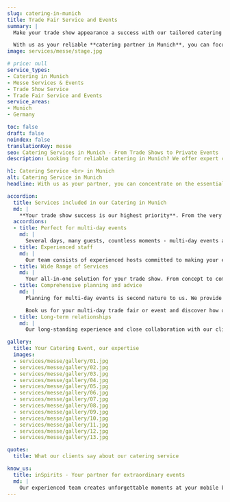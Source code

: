 ```yaml
---
slug: catering-in-munich
title: Trade Fair Service and Events
summary: |
  Make your trade show appearance a success with our tailored catering in Munich, right by the Munich trade fair.

  With us as your reliable **catering partner in Munich**, you can focus entirely on the essentials — meaningful conversations with your guests.
image: services/messe/stage.jpg

# price: null
service_types:
- Catering in Munich
- Messe Services & Events
- Trade Show Service
- Trade Fair Service and Events
service_areas:
- Munich
- Germany

toc: false
draft: false
noindex: false
translationKey: messe
seo: Catering Services in Munich - From Trade Shows to Private Events
description: Looking for reliable catering in Munich? We offer expert catering services for events, trade fairs, meetings, and private celebrations with premium quality.

h1: Catering Service <br> in Munich
alt: Catering Service in Munich
headline: With us as your partner, you can concentrate on the essentials, the conversations with your guests!

accordion:
  title: Services included in our Catering in Munich
  md: |
    **Your trade show success is our highest priority**. From the very first conversation, we ask the right questions and plan your exhibit with the same care and dedication as if it were our own. Together, we craft your key message and complement it with exceptional catering in Munich. We pay meticulous attention to every detail to ensure your guests enjoy an unforgettable experience with a lasting impression.
  accordions:
  - title: Perfect for multi-day events
    md: |
      Several days, many guests, countless moments - multi-day events are dynamic and require flexibility and quick decisions. This is exactly where we come into play. Our short decision-making processes and high level of cooperation enable us to cater to all wishes and special requirements and ensure that your event runs smoothly.
  - title: Experienced staff
    md: |
      Our team consists of experienced hosts committed to making your event special. Courtesy and a warm welcome are our top priorities. Thanks to our multilingual staff, we ensure that every guest feels at home during your catering in Munich experience.
  - title: Wide Range of Services
    md: |
      Your all-in-one solution for your trade show. From concept to completion – we handle everything. Whether it’s a coffee break, lunch, or an after-work drink, we have the perfect solution for you.
  - title: Comprehensive planning and advice
    md: |
      Planning for multi-day events is second nature to us. We provide you with all the necessary details in advance, including sufficient storage space, cooling facilities, and more, ensuring everything is perfectly prepared. With our expert catering in Munich, your event is guaranteed to be a complete success.

      Book us for your multi-day trade fair or event and discover how our mobile bar and catering services can transform your occasion into an unforgettable experience!
  - title: Long-term relationships
    md: |
      Our long-standing experience and close collaboration with our clients have led to many of them becoming repeat customers. This trust allows us to continuously improve our services and tailor them to the specific needs of each client. As a result, we can easily handle even the largest projects.

gallery:
  title: Your Catering Event, our expertise
  images:
  - services/messe/gallery/01.jpg
  - services/messe/gallery/02.jpg
  - services/messe/gallery/03.jpg
  - services/messe/gallery/04.jpg
  - services/messe/gallery/05.jpg
  - services/messe/gallery/06.jpg
  - services/messe/gallery/07.jpg
  - services/messe/gallery/08.jpg
  - services/messe/gallery/09.jpg
  - services/messe/gallery/10.jpg
  - services/messe/gallery/11.jpg
  - services/messe/gallery/12.jpg
  - services/messe/gallery/13.jpg

quotes:
  title: What our clients say about our catering service

know_us:
  title: inSpirits - Your partner for extraordinary events
  md: |
    Our experienced team creates unforgettable moments at your mobile bar. With passion and know-how, we create customized concepts for every occasion.
---
```

